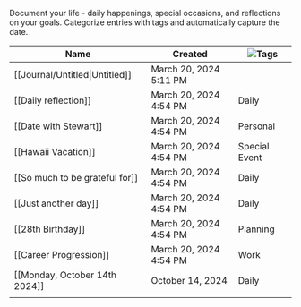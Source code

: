 Document your life - daily happenings, special occasions, and reflections on your goals.
Categorize entries with tags and automatically capture the date.

| Name                           | Created                | ![](https://www.notion.so/icons/tag_gray.svg)Tags |
| ------------------------------ | ---------------------- | ------------------------------------------------- |
| [[Journal/Untitled\|Untitled]] | March 20, 2024 5:11 PM |                                                   |
| [[Daily reflection]]           | March 20, 2024 4:54 PM | Daily                                             |
| [[Date with Stewart]]          | March 20, 2024 4:54 PM | Personal                                          |
| [[Hawaii Vacation]]            | March 20, 2024 4:54 PM | Special Event                                     |
| [[So much to be grateful for]] | March 20, 2024 4:54 PM | Daily                                             |
| [[Just another day]]           | March 20, 2024 4:54 PM | Daily                                             |
| [[28th Birthday]]              | March 20, 2024 4:54 PM | Planning                                          |
| [[Career Progression]]         | March 20, 2024 4:54 PM | Work                                              |
| [[Monday, October 14th 2024]]  | October 14, 2024       | Daily                                             |
|                                |                        |                                                   |

